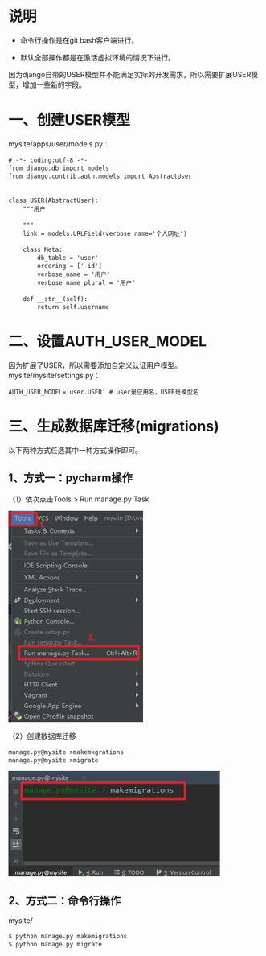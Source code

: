 # 说明

- 命令行操作是在git bash客户端进行。

- 默认全部操作都是在激活虚拟环境的情况下进行。

因为django自带的USER模型并不能满足实际的开发需求，所以需要扩展USER模型，增加一些新的字段。
# 一、创建USER模型
mysite/apps/user/models.py：

``` 
# -*- coding:utf-8 -*-
from django.db import models
from django.contrib.auth.models import AbstractUser


class USER(AbstractUser):
    """用户

    """
    link = models.URLField(verbose_name='个人网址')

    class Meta:
        db_table = 'user'
        ordering = ['-id']
        verbose_name = '用户'
        verbose_name_plural = '用户'

    def __str__(self):
        return self.username
```
# 二、设置AUTH_USER_MODEL 
因为扩展了USER，所以需要添加自定义认证用户模型。
mysite/mysite/settings.py：

```
AUTH_USER_MODEL='user.USER' # user是应用名，USER是模型名
```
# 三、生成数据库迁移(migrations)

以下两种方式任选其中一种方式操作即可。

## 1、方式一：pycharm操作

（1）依次点击Tools > Run manage.py Task

![](images/5_run_manage.png)

（2）创建数据库迁移

```
manage.py@mysite >makemkgrations
manage.py@mysite >migrate
```

![](images/5_pycharm_makemigrations.png)

## 2、方式二：命令行操作

mysite/

```
$ python manage.py makemigrations
$ python manage.py migrate
```